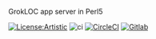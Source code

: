 GrokLOC app server in Perl5

[![License:Artistic](https://img.shields.io/badge/License-Artistic-yellow.svg)](https://opensource.org/licenses/artistic-license-1.0)
![ci](https://github.com/grokloc/grokloc-perl5/workflows/ci/badge.svg)
[![CircleCI](https://circleci.com/gh/grokloc/grokloc-perl5.svg?style=svg)](https://circleci.com/gh/grokloc/grokloc-perl5)
[![Gitlab](https://gitlab.com/grokloc/grokloc-p5/badges/master/pipeline.svg)](https://gitlab.com/grokloc/grokloc-perl5/-/pipelines)
